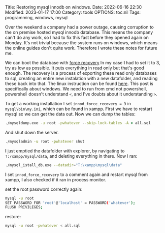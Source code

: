 Title: Restoring mysql innodb on windows.
Date: 2022-06-16 22:30
Modified: 2023-01-17 17:00
Category: tools
OPTIONS: toc:nil
Tags: programming, windows, mysql

Over the weekend a company had a power outage,
causing corruption to the on premise hosted mysql innodb database.
This means the company can't do any work,
so I had to fix this fast before they opened again on Monday.
It's not trivial because the system runs on
windows, which means the online guides don't quite work.
Therefore I wrote these notes for future me.

We can boot the database with [force recovery](https://dev.mysql.com/doc/refman/5.6/en/forcing-innodb-recovery.html)
In my case I had to set it to 3, try as low as possible.
It puts everything in read only but that's good enough.
The recovery is a process of exporting these read only databases
to sql,
creating an entire new instalation with a new datafolder,
and reading these back into that.
The linux instruction can be found [here](https://dba.stackexchange.com/questions/65728/forcing-innodb-recovery-of-a-corrupted-database).
This post is specifically about windows.
We need to run from cmd not powershell,
powershell doesn't understand `<`, and I've doubts about it understanding `>`.

To get a working installation I set `innod_force_recovery = 3` in `mysql\bin\my.ini`,
which can be found in xampp.
First we have to restart mysql so we can get the data out.
Now we can dump the tables:

```cmd
./mysqldump.exe -u root -pwhatever --skip-lock-tables -A > all.sql
```
And shut down the server.

```cmd
./mysqladmin -u root -pwhatever shut
```

I just emptied the datafolder with explorer,
by navigating to `T:/xampp/mysql/data`, and deleting everything in there.
Now I ran:

```bash
./mysql_istall_db.exe --datadir="T:\xampp\mysql\data"
```

I set `innod_force_recovery` to a comment again
and restart mysql from xampp,
I also checked if it ran in process monitor.

set the root password correctly again:

```bash
mysql -u root
SET PASSWORD FOR 'root'@'localhost' = PASSWORD('whatever');
FLUSH PRIVILEGES;
```
restore:

```bash
mysql -u root -pwhatever < all.sql
```

